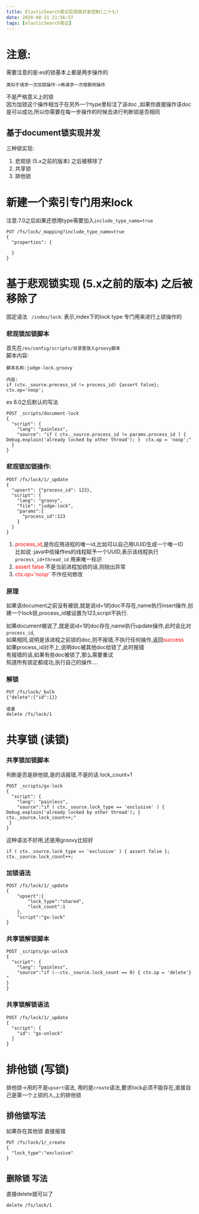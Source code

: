 ```yaml
---
title: ElasticSearch笔记实现锁并发控制(二十七)
date: 2020-08-31 21:56:57
tags: [elasticSearch笔记]
---
```


# 注意:
需要注意的是:es的锁基本上都是两步操作的
```
类似于请求一次加锁操作->再请求一次增删改操作
```
不是严格意义上的锁  
因为加锁这个操作相当于在另外一个type里标注了该doc ,如果你直接操作该doc是可以成功,所以你需要在每一步操作的时候去进行判断锁是否相同

## 基于document锁实现并发
三种锁实现:
1. 悲观锁  (5.x之前的版本) 之后被移除了
2. 共享锁
3. 排他锁


<!--more-->

# 新建一个索引专门用来lock
注意:7.0之后如果还想用type需要加入`include_type_name=true`
```
PUT /fs/lock/_mapping?include_type_name=true
{
  "properties": {
    
  }
}
```

# 基于悲观锁实现   (5.x之前的版本) 之后被移除了
固定语法 ` /index/lock`: 表示,index下的lock type 专门用来进行上锁操作的
### 悲观锁加锁脚本
首先在`/es/config/scripts/目录里放入groovy脚本`  
脚本内容:

```
脚本名称:judge-lock.groovy 

内容:
if (ctx._source.precess_id != process_id) {assert false}; ctx.op='noop';
```
es 6.0之后默认的写法
```
POST _scripts/document-lock
{
  "script": {
    "lang": "painless",
    "source": "if ( ctx._source.process_id != params.process_id ) { Debug.explain('already locked by other thread'); }  ctx.op = 'noop';"
  }
}
```


### 悲观锁加锁操作:
```
POST /fs/lock/1/_update
{
  "upsert": {"process_id": 123},
  "script": {
    "lang": "groovy",
    "file": "judge-lock",
    "params":{
      "process_id":123
    }
  }
}
```
1. <font color="red">process_id</font>,是你应用进程的唯一id,比如可以自己用UUID生成一个唯一ID   
比如说 :java中给操作es的线程赋予一个UUID,表示该线程执行 `process_id+thread_id` 用来唯一标识
2. <font color="red">assert false</font> 不是当前进程加锁的话,则抛出异常
3. <font color="red">ctx.op='noop'</font>  不作任何修改

### 原理 
如果该document之前没有被锁,就是说id=1的doc不存在,name执行insert操作,创建一个lock锁,process_id被设置为123,script不执行.  

如果document被说了,就是说id=1的doc存在,name执行update操作,此时会比对`process_id`,   
如果相同,说明是该进程之前锁的doc,则不报错,不执行任何操作,返回<font color="red">success</font>  
如果process_id对不上,说明doc被其他doc给锁了,此时报错  
有报错的话,如果有些doc被锁了,那么需要重试  
知道所有锁定都成功,执行自己的操作....


### 解锁
```
PUT /fs/lock/_bulk
{"delete":{"id":1}}

或者
delete /fs/lock/1
```


# 共享锁 (读锁)
### 共享锁加锁脚本
判断是否是排他锁,是的话报错,不是的话 lock_count+1
```
POST _scripts/gx-lock
{
  "script": {
    "lang": "painless",
    "source":"if ( ctx._source.lock_type == 'exclusive' ) { Debug.explain('already locked by other thread'); } ctx._source.lock_count++;"
 }
}
```

这种语法不好用,还是用groovy比较好
```
if ( ctx._source.lock_type == 'exclusive' ) { assert false }; ctx._source.lock_count++;
```

### 加锁语法

```
POST /fs/lock/1/_update
{
    "upsert":{
        "lock_type":"shared",
        "lock_count":1
    },
    "script":"gx-lock"
}

```

### 共享锁解锁脚本
```
POST _scripts/gx-unlock
{
  "script": {
    "lang": "painless",
    "source":"if (--ctx._source.lock_count == 0) { ctx.op = 'delete'} "
}
}

```
### 共享锁解锁语法
```
POST /fs/lock/1/_update
{
  "script": {
    "id": "gx-unlock"
  }
}
```


# 排他锁 (写锁)
排他锁->用的不是`upsert`语法, 用的是`create`语法,要求lock必须不能存在,直接自己是第一个上锁的人,上的排他锁

## 排他锁写法
如果存在其他锁 直接报错
```
PUT /fs/lock/1/_create
{
  "lock_type":"exclusive"
}

```
## 删除锁 写法
直接delete就可以了
```
delete /fs/lock/1
```